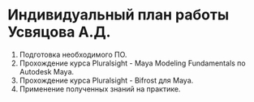 # Индивидуальный план работы Усвяцова А.Д.
1. Подготовка необходимого ПО.
2. Прохождение курса Pluralsight - Maya Modeling Fundamentals по Autodesk Maya.
3. Прохождение курса Pluralsight - Bifrost для Maya.
4. Применение полученных знаний на практике.
